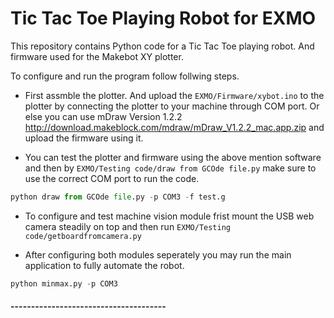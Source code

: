 # Tic Tac Toe Playing Robot for EXMO

This repository contains Python code for a Tic Tac Toe playing robot. And firmware used for the Makebot XY plotter.

To configure and run the program follow follwing steps.

- First assmble the plotter. And upload the `EXMO/Firmware/xybot.ino` to the plotter by connecting the plotter to your machine through COM port. Or else you can use mDraw Version 1.2.2 http://download.makeblock.com/mdraw/mDraw_V1.2.2_mac.app.zip and upload the firmware using it. 

- You can test the plotter and firmware using the above mention software and then by `EXMO/Testing code/draw from GCOde file.py` make sure to use the correct COM port to run the code.

```python
python draw from GCOde file.py -p COM3 -f test.g
```

- To configure and test machine vision module frist mount the USB web camera steadily on top and then run `EXMO/Testing code/getboardfromcamera.py`

- After configuring both modules seperately you may run the main application to fully automate the robot. 

```python
python minmax.py -p COM3
```

#### --------------------------------------
